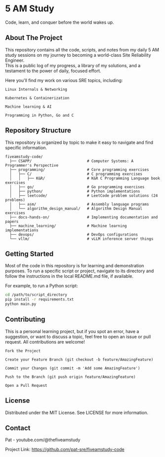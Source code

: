 # 5 AM Study
Code, learn, and conquer before the world wakes up.

## About The Project

This repository contains all the code, scripts, and notes from my daily 5 AM study sessions on my journey to becoming a world-class Site Reliability Engineer.  
This is a public log of my progress, a library of my solutions, and a testament to the power of daily, focused effort.  

Here you'll find my work on various SRE topics, including:

    Linux Internals & Networking

    Kubernetes & Containerization

    Machine learning & AI

    Programming in Python, Go and C

## Repository Structure

This repository is organized by topic to make it easy to navigate and find specific information.
```
fiveamstudy-code/
  ├── CSAPP/                         # Computer Systems: A Programmer's Perspective
  ├── programming/                   # Core programming exercises
  │   ├── C/                         # C programming exercises
  │   │   ├── K&R/                   # K&R C Programming Language book exercises
  │   ├── go/                        # Go programming exercises
  │   ├── python/                    # Python implementations
  │   ├── leetcode/                  # LeetCode problem solutions (24 problems)
  │   ├── asm/                       # Assembly language programs
  │   └── algorithm_design_manual/   # Algorithm Design Manual exercises
  ├── docs-hands-on/                 # Implementing documentation and papers
  ├── machine_learning/              # Machine learning implementations
  ├── devops/                        # DevOps configurations
  └── vllm/                          # vLLM inference server things
```
## Getting Started

Most of the code in this repository is for learning and demonstration purposes. To run a specific script or project, navigate to its directory and follow the instructions in the local README.md file, if available.

For example, to run a Python script:
```bash
cd /path/to/script_directory
pip install -r requirements.txt
python main.py
```

## Contributing

This is a personal learning project, but if you spot an error, have a suggestion, or want to discuss a topic, feel free to open an issue or pull request. All contributions are welcome!

    Fork the Project

    Create your Feature Branch (git checkout -b feature/AmazingFeature)

    Commit your Changes (git commit -m 'Add some AmazingFeature')

    Push to the Branch (git push origin feature/AmazingFeature)

    Open a Pull Request

## License

Distributed under the MIT License. See LICENSE for more information.

## Contact

Pat - youtube.com/@thefiveamstudy

Project Link: https://github.com/pat-sre/fiveamstudy-code
